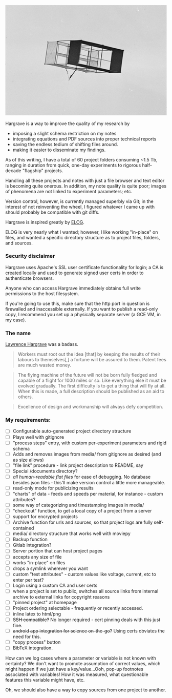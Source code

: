 ![](/kite_1.png)

Hargrave is a way to improve the quality of my research by
- imposing a slight schema restriction on my notes
- integrating equations and PDF sources into proper technical reports
- saving the endless tedium of shifting files around.
- making it easier to disseminate my findings.

As of this writing, I have a total of 60 project folders consuming ~1.5 Tb, ranging in duration from quick, one-day experiments to rigorous half-decade "flagship" projects.

Handling all these projects and notes with just a file browser and text editor is becoming quite onerous. In addition, my note quality is quite poor; images of phenomena are not linked to experiment parameters; etc.

Version control, however, is currently managed superbly via Git; in the interest of not reinventing the wheel, I figured whatever I came up with should probably be compatible with git diffs.

Hargrave is inspired greatly by [ELOG](https://elog.psi.ch/elog/).

ELOG is very nearly what I wanted; however, I like working "in-place" on files, and wanted a
specific directory structure as to project files, folders, and sources.

### Security disclaimer

Hargrave uses Apache's SSL user certificate functionality for login; a CA is created locally and used to generate signed user certs in order to authenticate browsers.

Anyone who can access Hargrave immediately obtains full write permissions to the host filesystem.

If you're going to use this, make sure that the http port in question is firewalled and inaccessible externally. If you want to publish a read-only copy, I recommend you set up a physically separate server (a GCE VM, in my case).

### The name

[Lawrence Hargrave]( https://en.wikipedia.org/wiki/Lawrence_Hargrave) was a badass.

>  Workers must root out the idea [that] by keeping the results of their labours to themselves[,] a fortune will be assured to them. Patent fees are much wasted money.

>  The flying machine of the future will not be born fully fledged and capable of a flight for 1000 miles or so. Like everything else it must be evolved gradually. The first difficulty is to get a thing that will fly at all. When this is made, a full description should be published as an aid to others.

>  Excellence of design and workmanship will always defy competition.

### My requirements:

- [ ] Configurable auto-generated project directory structure
- [ ] Plays well with gitignore
- [ ] "process steps" entry, with custom per-experiment parameters and rigid schema
- [ ] Adds and removes images from media/ from gitignore as desired (and as size allows)
- [ ] "file link" procedure - link project description to README, say
- [ ] Special /documents directory?
- [ ] *all human-readable flat files* for ease of debugging. No database besides json files - this'll make version control a little more manageable.
- [ ] read-only mode for publicizing results
- [ ] "charts" of data - feeds and speeds per material, for instance - custom attributes?
- [ ] some way of categorizing and timestamping images in media/
- [ ] "checkout" function, to get a local copy of a project from a server
- [ ] support for encrypted projects
- [ ] Archive function for urls and sources, so that project logs are fully self-contained
- [ ] media/ directory structure that works well with moviepy
- [ ] Backup function
- [ ] Gitlab integration?
- [ ] Server portion that can host project pages
- [ ] accepts any size of file
- [ ] works "in-place" on files
- [ ] drops a symlink wherever you want
- [ ] custom "test attributes" - custom values like voltage, current, etc to enter per test?
- [ ] Login using a custom CA and user certs
- [ ] when a project is set to public, switches all source links from internal archive to external links for copyright reasons
- [ ] "pinned project" at homepage
- [ ] Project ordering selectable - frequently or recently accessed.
- [ ] inline latex to html/png
- [ ] ~~SSH compatible?~~ No longer required - cert pinning deals with this just fine.
- [ ] ~~android app integration for science on-the-go?~~ Using certs obviates the need for this.
- [ ] "copy process" button
- [ ] BibTeX integration.

How can we log cases where a parameter or variable is not known with certainty?
We don't want to promote assumption of correct values, which might happen
if we just have a key/value...Ooh, pop-up footnotes associated with variables!
How it was measured, what questionable features this variable might have, etc.

Oh, we should also have a way to copy sources from one project to another.
